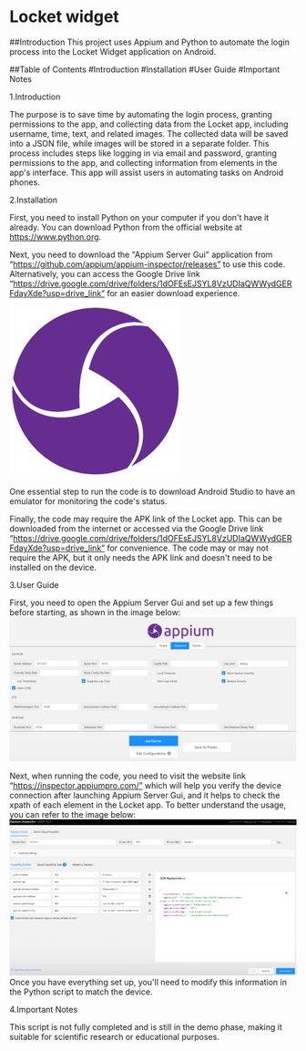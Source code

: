 # Locket widget

##Introduction
This project uses Appium and Python to automate the login process into the Locket Widget application on Android.

##Table of Contents
#Introduction
#Installation
#User Guide
#Important Notes

1.Introduction 

The purpose is to save time by automating the login process, granting permissions to the app, and collecting data from the Locket app, including username, time, text, and related images. The collected data will be saved into a JSON file, while images will be stored in a separate folder. This process includes steps like logging in via email and password, granting permissions to the app, and collecting information from elements in the app's interface. This app will assist users in automating tasks on Android phones.

2.Installation

First, you need to install Python on your computer if you don't have it already. You can download Python from the official website at https://www.python.org.

Next, you need to download the "Appium Server Gui" application from “https://github.com/appium/appium-inspector/releases” to use this code. Alternatively, you can access the Google Drive link “https://drive.google.com/drive/folders/1dOFEsEJSYL8VzUDIaQWWydGERFdayXde?usp=drive_link” for an easier download experience.

![Picture 1](https://github.com/dangtoi05122003/Locket/raw/main/images/pic1.png)

One essential step to run the code is to download Android Studio to have an emulator for monitoring the code's status.

Finally, the code may require the APK link of the Locket app. This can be downloaded from the internet or accessed via the Google Drive link “https://drive.google.com/drive/folders/1dOFEsEJSYL8VzUDIaQWWydGERFdayXde?usp=drive_link” for convenience. The code may or may not require the APK, but it only needs the APK link and doesn't need to be installed on the device.

3.User Guide 

First, you need to open the Appium Server Gui and set up a few things before starting, as shown in the image below:
![Picture 2](https://github.com/dangtoi05122003/Locket/raw/main/images/pic2.png)

Next, when running the code, you need to visit the website link “https://inspector.appiumpro.com/” which will help you verify the device connection after launching Appium Server Gui, and it helps to check the xpath of each element in the Locket app. To better understand the usage, you can refer to the image below:
![Picture 3](https://github.com/dangtoi05122003/Locket/raw/main/images/pic3.png)
Once you have everything set up, you'll need to modify this information in the Python script to match the device.

4.Important Notes

This script is not fully completed and is still in the demo phase, making it suitable for scientific research or educational purposes.
